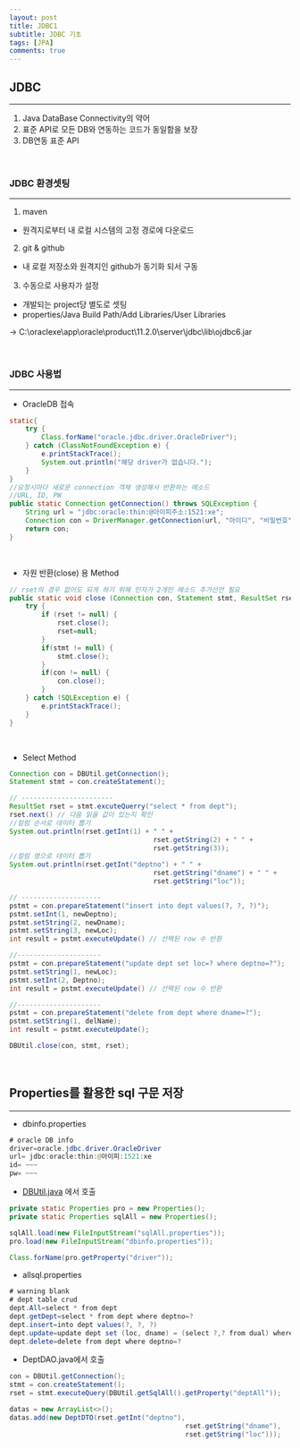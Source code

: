 ```yaml
---
layout: post
title: JDBC1
subtitle: JDBC 기초
tags: [JPA]
comments: true
---
```

## JDBC

---

1. Java DataBase Connectivity의 약어
2. 표준 API로 모든 DB와 연동하는 코드가 동일함을 보장
3. DB연동 표준 API

<br>

### JDBC 환경셋팅

---

1. maven

- 원격지로부터 내 로컬 시스템의 고정 경로에 다운로드

2. git & github

- 내 로컬 저장소와 원격지인 github가 동기화 되서 구동

3. 수동으로 사용자가 설정
- 개발되는 project당 별도로 셋팅
- properties/Java Build Path/Add Libraries/User Libraries

→ C:\oraclexe\app\oracle\product\11.2.0\server\jdbc\lib\ojdbc6.jar

<br>

### JDBC 사용법
---

- OracleDB 접속

```java
static{	
	try {
		Class.forName("oracle.jdbc.driver.OracleDriver");
	} catch (ClassNotFoundException e) {
		e.printStackTrace();
		System.out.println("해당 driver가 없습니다.");
	}
}
//요청시마다 새로운 connection 객체 생성해서 반환하는 메소드
//URL, ID, PW
public static Connection getConnection() throws SQLException {
	String url = "jdbc:oracle:thin:@아이피주소:1521:xe";
	Connection con = DriverManager.getConnection(url, "아이디", "비밀번호");
	return con;
}
```

<br>

- 자원 반환(close) 용 Method

```java
// rset의 경우 없어도 되게 하기 위해 인자가 2개인 메소드 추가선언 필요
public static void close (Connection con, Statement stmt, ResultSet rset) {
	try {
		if (rset != null) {
			rset.close();
			rset=null;
		}
		if(stmt != null) {
			stmt.close();
		}
		if(con != null) {
			con.close();
		}
	} catch (SQLException e) {
		e.printStackTrace();
	}
}
```

<br>

- Select Method

```java
Connection con = DBUtil.getConnection();
Statement stmt = con.createStatement();

// -----------------------
ResultSet rset = stmt.excuteQuerry("select * from dept");
rset.next() // 다음 읽을 값이 있는지 확인
//컬럼 순서로 데이터 뽑기
System.out.println(rset.getInt(1) + " " +
									rset.getString(2) + " " +
									rset.getString(3));
//컬럼 명으로 데이터 뽑기
System.out.println(rset.getInt("deptno") + " " + 
									rset.getString("dname") + " " + 
									rset.getString("loc"));

// --------------------
pstmt = con.prepareStatement("insert into dept values(?, ?, ?)");
pstmt.setInt(1, newDeptno);
pstmt.setString(2, newDname);
pstmt.setString(3, newLoc);
int result = pstmt.executeUpdate() // 선택된 row 수 반환

//---------------------
pstmt = con.prepareStatement("update dept set loc=? where deptno=?");
pstmt.setString(1, newLoc);
pstmt.setInt(2, Deptno);
int result = pstmt.executeUpdate() // 선택된 row 수 반환

//---------------------
pstmt = con.prepareStatement("delete from dept where dname=?");
pstmt.setString(1, delName);
int result = pstmt.executeUpdate();

DBUtil.close(con, stmt, rset);
```

<br>

## Properties를 활용한 sql 구문 저장

---

- dbinfo.properties

```java
# oracle DB info
driver=oracle.jdbc.driver.OracleDriver
url= jdbc:oracle:thin:@아이피:1521:xe
id= ~~~
pw= ~~~
```

- [DBUtil.java](http://dbutil.java) 에서 호출

```java
private static Properties pro = new Properties();
private static Properties sqlAll = new Properties();

sqlAll.load(new FileInputStream("sqlAll.properties"));
pro.load(new FileInputStream("dbinfo.properties"));
			
Class.forName(pro.getProperty("driver"));
```

- allsql.properties

```java
# warning blank
# dept table crud
dept.All=select * from dept
dept.getDept=select * from dept where deptno=?
dept.insert=into dept values(?, ?, ?)
dept.update=update dept set (loc, dname) = (select ?,? from dual) where deptno = ?
dept.delete=delete from dept where deptno=?
```

- DeptDAO.java에서 호출

```java
con = DBUtil.getConnection();
stmt = con.createStatement();
rset = stmt.executeQuery(DBUtil.getSqlAll().getProperty("deptAll"));

datas = new ArrayList<>();
datas.add(new DeptDTO(rset.getInt("deptno"), 
											rset.getString("dname"),
											rset.getString("loc")));
```